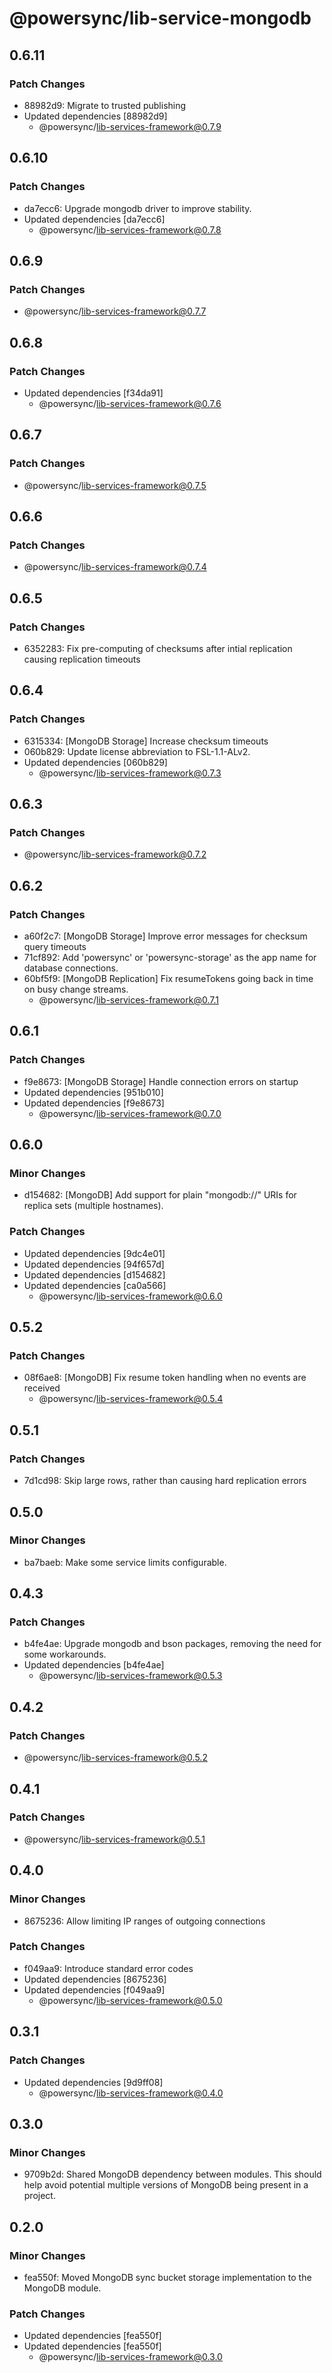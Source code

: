 # @powersync/lib-service-mongodb

## 0.6.11

### Patch Changes

- 88982d9: Migrate to trusted publishing
- Updated dependencies [88982d9]
  - @powersync/lib-services-framework@0.7.9

## 0.6.10

### Patch Changes

- da7ecc6: Upgrade mongodb driver to improve stability.
- Updated dependencies [da7ecc6]
  - @powersync/lib-services-framework@0.7.8

## 0.6.9

### Patch Changes

- @powersync/lib-services-framework@0.7.7

## 0.6.8

### Patch Changes

- Updated dependencies [f34da91]
  - @powersync/lib-services-framework@0.7.6

## 0.6.7

### Patch Changes

- @powersync/lib-services-framework@0.7.5

## 0.6.6

### Patch Changes

- @powersync/lib-services-framework@0.7.4

## 0.6.5

### Patch Changes

- 6352283: Fix pre-computing of checksums after intial replication causing replication timeouts

## 0.6.4

### Patch Changes

- 6315334: [MongoDB Storage] Increase checksum timeouts
- 060b829: Update license abbreviation to FSL-1.1-ALv2.
- Updated dependencies [060b829]
  - @powersync/lib-services-framework@0.7.3

## 0.6.3

### Patch Changes

- @powersync/lib-services-framework@0.7.2

## 0.6.2

### Patch Changes

- a60f2c7: [MongoDB Storage] Improve error messages for checksum query timeouts
- 71cf892: Add 'powersync' or 'powersync-storage' as the app name for database connections.
- 60bf5f9: [MongoDB Replication] Fix resumeTokens going back in time on busy change streams.
  - @powersync/lib-services-framework@0.7.1

## 0.6.1

### Patch Changes

- f9e8673: [MongoDB Storage] Handle connection errors on startup
- Updated dependencies [951b010]
- Updated dependencies [f9e8673]
  - @powersync/lib-services-framework@0.7.0

## 0.6.0

### Minor Changes

- d154682: [MongoDB] Add support for plain "mongodb://" URIs for replica sets (multiple hostnames).

### Patch Changes

- Updated dependencies [9dc4e01]
- Updated dependencies [94f657d]
- Updated dependencies [d154682]
- Updated dependencies [ca0a566]
  - @powersync/lib-services-framework@0.6.0

## 0.5.2

### Patch Changes

- 08f6ae8: [MongoDB] Fix resume token handling when no events are received
  - @powersync/lib-services-framework@0.5.4

## 0.5.1

### Patch Changes

- 7d1cd98: Skip large rows, rather than causing hard replication errors

## 0.5.0

### Minor Changes

- ba7baeb: Make some service limits configurable.

## 0.4.3

### Patch Changes

- b4fe4ae: Upgrade mongodb and bson packages, removing the need for some workarounds.
- Updated dependencies [b4fe4ae]
  - @powersync/lib-services-framework@0.5.3

## 0.4.2

### Patch Changes

- @powersync/lib-services-framework@0.5.2

## 0.4.1

### Patch Changes

- @powersync/lib-services-framework@0.5.1

## 0.4.0

### Minor Changes

- 8675236: Allow limiting IP ranges of outgoing connections

### Patch Changes

- f049aa9: Introduce standard error codes
- Updated dependencies [8675236]
- Updated dependencies [f049aa9]
  - @powersync/lib-services-framework@0.5.0

## 0.3.1

### Patch Changes

- Updated dependencies [9d9ff08]
  - @powersync/lib-services-framework@0.4.0

## 0.3.0

### Minor Changes

- 9709b2d: Shared MongoDB dependency between modules. This should help avoid potential multiple versions of MongoDB being present in a project.

## 0.2.0

### Minor Changes

- fea550f: Moved MongoDB sync bucket storage implementation to the MongoDB module.

### Patch Changes

- Updated dependencies [fea550f]
- Updated dependencies [fea550f]
  - @powersync/lib-services-framework@0.3.0
